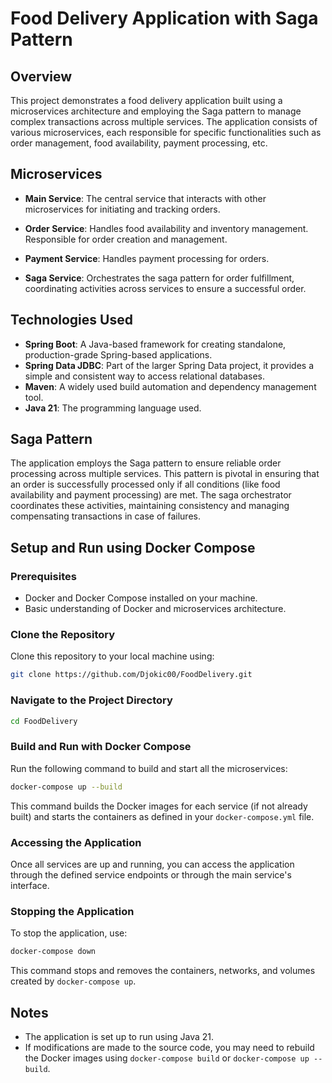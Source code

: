 # Food Delivery Application with Saga Pattern
## Overview
This project demonstrates a food delivery application built using a microservices architecture and employing the Saga pattern to manage complex transactions across multiple services. The application consists of various microservices, each responsible for specific functionalities such as order management, food availability, payment processing, etc.

## Microservices

- **Main Service**: The central service that interacts with other microservices for initiating and tracking orders.

- **Order Service**: Handles food availability and inventory management. Responsible for order creation and management.

- **Payment Service**: Handles payment processing for orders.

- **Saga Service**: Orchestrates the saga pattern for order fulfillment, coordinating activities across services to ensure a successful order.

## Technologies Used
- **Spring Boot**: A Java-based framework for creating standalone, production-grade Spring-based applications.
- **Spring Data JDBC**: Part of the larger Spring Data project, it provides a simple and consistent way to access relational databases.
- **Maven**: A widely used build automation and dependency management tool.
- **Java 21**: The programming language used.

## Saga Pattern
The application employs the Saga pattern to ensure reliable order processing across multiple services. This pattern is pivotal in ensuring that an order is successfully processed only if all conditions (like food availability and payment processing) are met. The saga orchestrator coordinates these activities, maintaining consistency and managing compensating transactions in case of failures.

## Setup and Run using Docker Compose
### Prerequisites
* Docker and Docker Compose installed on your machine.
* Basic understanding of Docker and microservices architecture.

### Clone the Repository
Clone this repository to your local machine using:

```bash
git clone https://github.com/Djokic00/FoodDelivery.git
```

### Navigate to the Project Directory

```bash
cd FoodDelivery
```

### Build and Run with Docker Compose

Run the following command to build and start all the microservices:

```bash
docker-compose up --build
```

This command builds the Docker images for each service (if not already built) and starts the containers as defined in your `docker-compose.yml` file.

### Accessing the Application

Once all services are up and running, you can access the application through the defined service endpoints or through the main service's interface.

### Stopping the Application

To stop the application, use:

```bash
docker-compose down
```

This command stops and removes the containers, networks, and volumes created by `docker-compose up`.

## Notes

- The application is set up to run using Java 21.
- If modifications are made to the source code, you may need to rebuild the Docker images using `docker-compose build` or `docker-compose up --build`.
